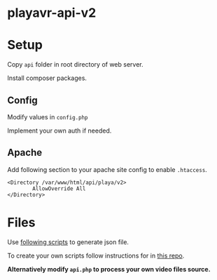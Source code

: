 # playavr-api-v2

# Setup

Copy `api` folder in root directory of web server.

Install composer packages.

## Config

Modify values in `config.php`

Implement your own auth if needed.

## Apache

Add following section to your apache site config to enable `.htaccess`.

```
<Directory /var/www/html/api/playa/v2>
        AllowOverride All
</Directory>
```

# Files

Use [following scripts](https://github.com/michal-repo/web_vr_video_player/tree/main/scripts) to generate json file.

To create your own scripts follow instructions for in [this repo](https://github.com/michal-repo/web_vr_video_player/blob/main/README.md#generating-your-own-json-file-with-video-sources).

**Alternatively modify `api.php` to process your own video files source.**
